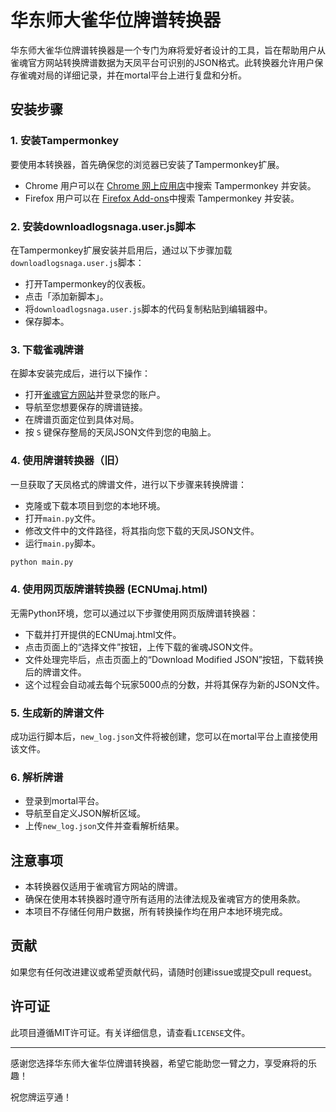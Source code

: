 # 华东师大雀华位牌谱转换器

华东师大雀华位牌谱转换器是一个专门为麻将爱好者设计的工具，旨在帮助用户从雀魂官方网站转换牌谱数据为天凤平台可识别的JSON格式。此转换器允许用户保存雀魂对局的详细记录，并在mortal平台上进行复盘和分析。

## 安装步骤

### 1. 安装Tampermonkey

要使用本转换器，首先确保您的浏览器已安装了Tampermonkey扩展。

- Chrome 用户可以在 [Chrome 网上应用店](https://chrome.google.com/webstore/category/extensions)中搜索 Tampermonkey 并安装。
- Firefox 用户可以在 [Firefox Add-ons](https://addons.mozilla.org/)中搜索 Tampermonkey 并安装。

### 2. 安装downloadlogsnaga.user.js脚本

在Tampermonkey扩展安装并启用后，通过以下步骤加载`downloadlogsnaga.user.js`脚本：

- 打开Tampermonkey的仪表板。
- 点击「添加新脚本」。
- 将`downloadlogsnaga.user.js`脚本的代码复制粘贴到编辑器中。
- 保存脚本。

### 3. 下载雀魂牌谱

在脚本安装完成后，进行以下操作：

- 打开[雀魂官方网站](https://mahjongsoul.game.yo-star.com/)并登录您的账户。
- 导航至您想要保存的牌谱链接。
- 在牌谱页面定位到具体对局。
- 按 `S` 键保存整局的天凤JSON文件到您的电脑上。

### 4. 使用牌谱转换器（旧）

一旦获取了天凤格式的牌谱文件，进行以下步骤来转换牌谱：

- 克隆或下载本项目到您的本地环境。
- 打开`main.py`文件。
- 修改文件中的文件路径，将其指向您下载的天凤JSON文件。
- 运行`main.py`脚本。

```bash
python main.py
```

### 4. 使用网页版牌谱转换器 (ECNUmaj.html)
无需Python环境，您可以通过以下步骤使用网页版牌谱转换器：

- 下载并打开提供的ECNUmaj.html文件。
- 点击页面上的“选择文件”按钮，上传下载的雀魂JSON文件。
- 文件处理完毕后，点击页面上的“Download Modified JSON”按钮，下载转换后的牌谱文件。
- 这个过程会自动减去每个玩家5000点的分数，并将其保存为新的JSON文件。

### 5. 生成新的牌谱文件

成功运行脚本后，`new_log.json`文件将被创建，您可以在mortal平台上直接使用该文件。

### 6. 解析牌谱

- 登录到mortal平台。
- 导航至自定义JSON解析区域。
- 上传`new_log.json`文件并查看解析结果。

## 注意事项

- 本转换器仅适用于雀魂官方网站的牌谱。
- 确保在使用本转换器时遵守所有适用的法律法规及雀魂官方的使用条款。
- 本项目不存储任何用户数据，所有转换操作均在用户本地环境完成。

## 贡献

如果您有任何改进建议或希望贡献代码，请随时创建issue或提交pull request。

## 许可证

此项目遵循MIT许可证。有关详细信息，请查看`LICENSE`文件。

---

感谢您选择华东师大雀华位牌谱转换器，希望它能助您一臂之力，享受麻将的乐趣！

祝您牌运亨通！
